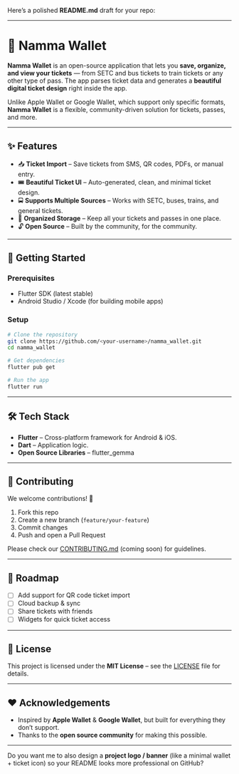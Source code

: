 Here’s a polished **README.md** draft for your repo:

---

# 👜 Namma Wallet

**Namma Wallet** is an open-source application that lets you **save, organize, and view your tickets** — from SETC and bus tickets to train tickets or any other type of pass. The app parses ticket data and generates a **beautiful digital ticket design** right inside the app.

Unlike Apple Wallet or Google Wallet, which support only specific formats, **Namma Wallet** is a flexible, community-driven solution for tickets, passes, and more.

---

## ✨ Features

* 📥 **Ticket Import** – Save tickets from SMS, QR codes, PDFs, or manual entry.
* 🎟 **Beautiful Ticket UI** – Auto-generated, clean, and minimal ticket design.
* 🚍 **Supports Multiple Sources** – Works with SETC, buses, trains, and general tickets.
* 📂 **Organized Storage** – Keep all your tickets and passes in one place.
* 🔓 **Open Source** – Built by the community, for the community.

---

## 🚀 Getting Started

### Prerequisites

* Flutter SDK (latest stable)
* Android Studio / Xcode (for building mobile apps)

### Setup

```bash
# Clone the repository
git clone https://github.com/<your-username>/namma_wallet.git
cd namma_wallet

# Get dependencies
flutter pub get

# Run the app
flutter run
```

---

## 🛠 Tech Stack

* **Flutter** – Cross-platform framework for Android & iOS.
* **Dart** – Application logic.
* **Open Source Libraries** – flutter_gemma

---

## 🤝 Contributing

We welcome contributions! 🚀

1. Fork this repo
2. Create a new branch (`feature/your-feature`)
3. Commit changes
4. Push and open a Pull Request

Please check our [CONTRIBUTING.md](CONTRIBUTING.md) (coming soon) for guidelines.

---

## 📌 Roadmap

* [ ] Add support for QR code ticket import
* [ ] Cloud backup & sync
* [ ] Share tickets with friends
* [ ] Widgets for quick ticket access

---

## 📄 License

This project is licensed under the **MIT License** – see the [LICENSE](LICENSE) file for details.

---

## ❤️ Acknowledgements

* Inspired by **Apple Wallet** & **Google Wallet**, but built for everything they don’t support.
* Thanks to the **open source community** for making this possible.

---

Do you want me to also design a **project logo / banner** (like a minimal wallet + ticket icon) so your README looks more professional on GitHub?
